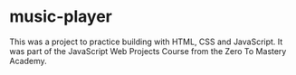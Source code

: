 # music-player
This was a project to practice building with HTML, CSS and JavaScript.
It was part of the JavaScript Web Projects Course from the Zero To Mastery Academy.
